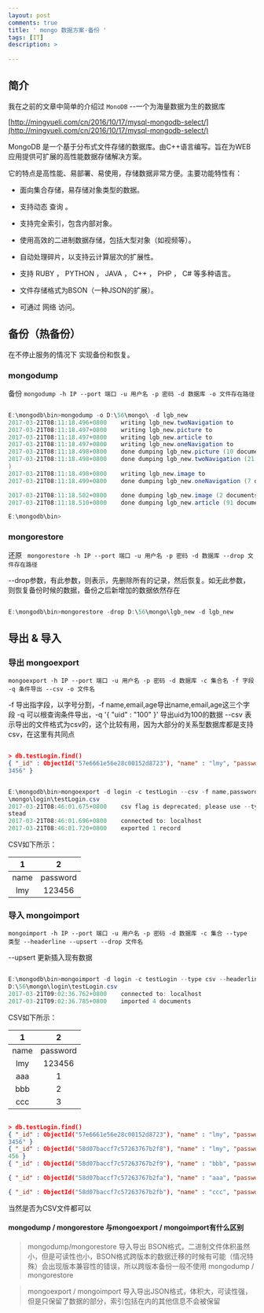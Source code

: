 ```yaml
---
layout: post
comments: true
title: ' mongo 数据方案-备份 '
tags: [IT]
description: >
  
---
```



## 简介 

我在之前的文章中简单的介绍过 `MonoDB` --一个为海量数据为生的数据库

[http://mingyueli.com/cn/2016/10/17/mysql-mongodb-select/](http://mingyueli.com/cn/2016/10/17/mysql-mongodb-select/)

MongoDB 是一个基于分布式文件存储的数据库。由C++语言编写。旨在为WEB应用提供可扩展的高性能数据存储解决方案。

它的特点是高性能、易部署、易使用，存储数据非常方便。主要功能特性有：

* 面向集合存储，易存储对象类型的数据。

* 支持动态 查询 。

* 支持完全索引，包含内部对象。

* 使用高效的二进制数据存储，包括大型对象（如视频等）。

* 自动处理碎片，以支持云计算层次的扩展性。

* 支持 RUBY ， PYTHON ， JAVA ， C++ ， PHP ， C# 等多种语言。

* 文件存储格式为BSON（一种JSON的扩展）。

* 可通过 网络 访问。


## 备份（热备份）

在不停止服务的情况下 实现备份和恢复。

### mongodump
备份
`mongodump -h IP --port 端口 -u 用户名 -p 密码 -d 数据库 -o 文件存在路径`

```powershell

E:\mongodb\bin>mongodump -o D:\56\mongo\ -d lgb_new
2017-03-21T08:11:18.496+0800    writing lgb_new.twoNavigation to
2017-03-21T08:11:18.497+0800    writing lgb_new.picture to
2017-03-21T08:11:18.497+0800    writing lgb_new.article to
2017-03-21T08:11:18.497+0800    writing lgb_new.oneNavigation to
2017-03-21T08:11:18.498+0800    done dumping lgb_new.picture (10 documents)
2017-03-21T08:11:18.498+0800    done dumping lgb_new.twoNavigation (21 documents
)
2017-03-21T08:11:18.498+0800    writing lgb_new.image to
2017-03-21T08:11:18.499+0800    done dumping lgb_new.oneNavigation (7 documents)

2017-03-21T08:11:18.502+0800    done dumping lgb_new.image (2 documents)
2017-03-21T08:11:18.510+0800    done dumping lgb_new.article (91 documents)

E:\mongodb\bin>

```

### mongorestore
还原
` mongorestore -h IP --port 端口 -u 用户名 -p 密码 -d 数据库 --drop 文件存在路径`

--drop参数，有此参数，则表示，先删除所有的记录，然后恢复。如无此参数，则恢复备份时候的数据，备份之后新增加的数据依然存在

```powershell

E:\mongodb\bin>mongorestore -drop D:\56\mongo\lgb_new -d lgb_new

```

## 导出 & 导入

### 导出 mongoexport

`mongoexport -h IP --port 端口 -u 用户名 -p 密码 -d 数据库 -c 集合名 -f 字段 -q 条件导出 --csv -o 文件名`

-f    导出指字段，以字号分割，-f name,email,age导出name,email,age这三个字段
-q    可以根查询条件导出，-q '{ "uid" : "100" }' 导出uid为100的数据
--csv 表示导出的文件格式为csv的，这个比较有用，因为大部分的关系型数据库都是支持csv，在这里有共同点

```json

> db.testLogin.find()
{ "_id" : ObjectId("57e6661e56e28c00152d8723"), "name" : "lmy", "password" : "12
3456" }

```

```powershell

E:\mongodb\bin>mongoexport -d login -c testLogin --csv -f name,password -o D:\56
\mongo\login\testLogin.csv
2017-03-21T08:46:01.675+0800    csv flag is deprecated; please use --type=csv in
stead
2017-03-21T08:46:01.696+0800    connected to: localhost
2017-03-21T08:46:01.720+0800    exported 1 record

```

CSV如下所示：

|1 | 2|
| :--: |:--:|
|name|	password|
|lmy	|123456|

### 导入 mongoimport 

` mongoimport -h IP --port 端口 -u 用户名 -p 密码 -d 数据库 -c 集合 --type 类型 --headerline --upsert --drop 文件名  `

--upsert 更新插入现有数据

```powershell

E:\mongodb\bin>mongoimport -d login -c testLogin --type csv --headerline --file
D:\56\mongo\login\testLogin.csv
2017-03-21T09:02:36.762+0800    connected to: localhost
2017-03-21T09:02:36.785+0800    imported 4 documents

```

CSV如下所示：

|1 | 2|
| :--: |:--:|
|name|	password|
|lmy	|123456|
|aaa|	1|
|bbb|	2|
|ccc	|3|

```json

> db.testLogin.find()
{ "_id" : ObjectId("57e6661e56e28c00152d8723"), "name" : "lmy", "password" : "12
3456" }
{ "_id" : ObjectId("58d07baccf7c57263767b2f8"), "name" : "lmy", "password" : 123
456 }
{ "_id" : ObjectId("58d07baccf7c57263767b2f9"), "name" : "bbb", "password" : 2 }

{ "_id" : ObjectId("58d07baccf7c57263767b2fa"), "name" : "aaa", "password" : 1 }

{ "_id" : ObjectId("58d07baccf7c57263767b2fb"), "name" : "ccc", "password" : 3 }

```

当然是否为CSV文件都可以

#### mongodump / mongorestore 与mongoexport / mongoimport有什么区别

> mongodump/mongorestore 导入导出 BSON格式，二进制文件体积虽然小，但是可读性也小，BSON格式跨版本的数据迁移的时候有可能（情况特殊）会出现版本兼容性的错误，所以跨版本备份一般不使用 mongodump / mongorestore

> mongoexport / mongoimport 导入导出JSON格式，体积大，可读性强，但是只保留了数据的部分，索引包括在内的其他信息不会被保留




